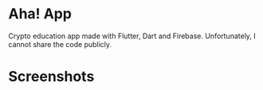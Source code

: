 # Aha! App
Crypto education app made with Flutter, Dart and Firebase. Unfortunately, I cannot share the code publicly.

# Screenshots
